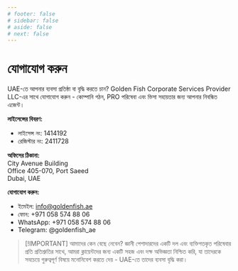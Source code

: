```yaml
---
# footer: false
# sidebar: false
# aside: false
# next: false
---
```


<!-- <p>
  <img src="/img/Logo.avif" alt="লোগো" width="100" height="100" style="margin-left: 50%;">
</p> -->

# যোগাযোগ করুন

UAE-তে আপনার ব্যবসা প্রতিষ্ঠা বা বৃদ্ধি করতে চান? Golden Fish Corporate Services Provider LLC-এর সাথে যোগাযোগ করুন - কোম্পানি গঠন, PRO পরিষেবা এবং ভিসা সহায়তার জন্য আপনার নিবন্ধিত এজেন্ট।

**লাইসেন্সের বিবরণ:**

- লাইসেন্স নং: 1414192
- রেজিস্টার নং: 2411728

**অফিসের ঠিকানা:**  
City Avenue Building  
Office 405-070, Port Saeed  
Dubai, UAE

**যোগাযোগ করুন:**

- ইমেইল: info@goldenfish.ae
- ফোন: +971 058 574 88 06
- WhatsApp: +971 058 574 88 06
- Telegram: @goldenfish_ae

<!-- WhatsApp us at [+971 058 574 88 06](https://wa.me/message/KDLD4FZVW7EUC1)
Telegram us at [@goldenfish_ae](https://t.me/goldenfish_ae) -->

> [!IMPORTANT] আমাদের কেন বেছে নেবেন?
> জ্ঞানী পেশাদারদের একটি দল এবং ব্যক্তিগতকৃত পরিষেবার প্রতি প্রতিশ্রুতির সাথে, আমরা ক্লায়েন্টদের জন্য একটি সহজ এবং দক্ষ অভিজ্ঞতা নিশ্চিত করি, যা তাদেরকে সবচেয়ে গুরুত্বপূর্ণ বিষয়ে মনোনিবেশ করতে দেয় - UAE-তে তাদের ব্যবসা বৃদ্ধি করা।

<ContactFormModal 
  formName="যোগাযোগ করুন" 
  buttonText="আমাদের একটি বার্তা পাঠান" 
  formStyle="display: block; margin: 2rem auto;"
  categoryLabel="প্রয়োজনীয় সহায়তার স্তর: *" 
  categoryPlaceholderText="আপনার সহায়তার স্তর বেছে নিন"
  messageLabel="আমরা কিভাবে আপনাকে সাহায্য করতে পারি? (সুপারিশকৃত)"
  messagePlaceholderText="আপনার প্রয়োজনের জন্য সর্বোত্তম সমাধান প্রস্তুত করতে আপনার অনুসন্ধানের বিবরণ শেয়ার করুন"
  :services="[
  'বেসিক — শুধুমাত্র প্রাথমিক পরামর্শ এবং নির্দেশনা',
  'স্ট্যান্ডার্ড — সম্পূর্ণ ডকুমেন্টেশন এবং প্রক্রিয়া ব্যবস্থাপনা',
  'ব্যাপক — আপনার দিক থেকে সর্বনিম্ন সম্পৃক্ততার সাথে পূর্ণ-সেবা সমাধান',
  'কাস্টম — জটিল প্রয়োজনীয়তা বা অনন্য ব্যবসায়িক পরিস্থিতি',
  ]"
/>